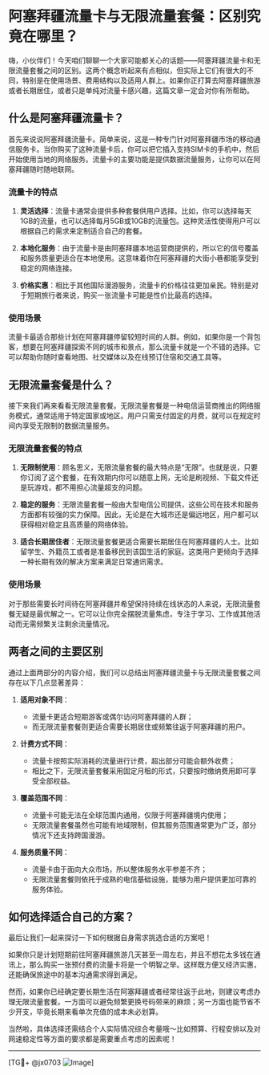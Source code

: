 # 阿塞拜疆流量卡与无限流量套餐：区别究竟在哪里？

嗨，小伙伴们！今天咱们聊聊一个大家可能都关心的话题——阿塞拜疆流量卡和无限流量套餐之间的区别。这两个概念听起来有点相似，但实际上它们有很大的不同，特别是在使用场景、费用结构以及适用人群上。如果你正打算去阿塞拜疆旅游或者长期居住，或者只是单纯对流量卡感兴趣，这篇文章一定会对你有所帮助。

## 什么是阿塞拜疆流量卡？

首先来说说阿塞拜疆流量卡。简单来说，这是一种专门针对阿塞拜疆市场的移动通信服务卡。当你购买了这种流量卡后，你可以把它插入支持SIM卡的手机中，然后开始使用当地的网络服务。流量卡的主要功能是提供数据流量服务，让你可以在阿塞拜疆随时随地联网。

### 流量卡的特点

1. **灵活选择**：流量卡通常会提供多种套餐供用户选择。比如，你可以选择每天1GB的流量，也可以选择每月5GB或10GB的流量包。这种灵活性使得用户可以根据自己的需求来定制适合自己的套餐。

2. **本地化服务**：由于流量卡是由阿塞拜疆本地运营商提供的，所以它的信号覆盖和服务质量更适合在本地使用。这意味着你在阿塞拜疆的大街小巷都能享受到稳定的网络连接。

3. **价格实惠**：相比于其他国际漫游服务，流量卡的价格往往更加亲民。特别是对于短期旅行者来说，购买一张流量卡可能是性价比最高的选择。

### 使用场景

流量卡最适合那些计划在阿塞拜疆停留较短时间的人群。例如，如果你是一个背包客，想要在阿塞拜疆探索不同的城市和景点，那么流量卡就是一个不错的选择。它可以帮助你随时查看地图、社交媒体以及在线预订住宿和交通工具等。

## 无限流量套餐是什么？

接下来我们再来看看无限流量套餐。无限流量套餐是一种电信运营商推出的网络服务模式，通常适用于特定国家或地区。用户只需支付固定的月费，就可以在规定时间内享受无限制的数据流量服务。

### 无限流量套餐的特点

1. **无限制使用**：顾名思义，无限流量套餐的最大特点是“无限”。也就是说，只要你订阅了这个套餐，在有效期内你可以随意上网，无论是刷视频、下载文件还是玩游戏，都不用担心流量超支的问题。

2. **稳定的服务**：无限流量套餐一般由大型电信公司提供，这些公司在技术和服务方面都有较强的实力保障。因此，无论是在大城市还是偏远地区，用户都可以获得相对稳定且高质量的网络体验。

3. **适合长期居住者**：无限流量套餐更适合需要长期居住在阿塞拜疆的人士。比如留学生、外籍员工或者是准备移民到该国生活的家庭。这类用户更倾向于选择一种长期有效的解决方案来满足日常通讯需求。

### 使用场景

对于那些需要长时间待在阿塞拜疆并希望保持持续在线状态的人来说，无限流量套餐无疑是最优解之一。它可以让你完全摆脱流量焦虑，专注于学习、工作或其他活动而无需频繁关注剩余流量情况。

## 两者之间的主要区别

通过上面两部分的内容介绍，我们可以总结出阿塞拜疆流量卡与无限流量套餐之间存在以下几点显著差异：

1. **适用对象不同**：
   - 流量卡更适合短期游客或偶尔访问阿塞拜疆的人群；
   - 而无限流量套餐则更适合需要长期居住或频繁往返于阿塞拜疆的用户。

2. **计费方式不同**：
   - 流量卡按照实际消耗的流量进行计费，超出部分可能会额外收费；
   - 相比之下，无限流量套餐采用固定月租的形式，只要按时缴纳费用即可享受全部权益。

3. **覆盖范围不同**：
   - 流量卡可能无法在全球范围内通用，仅限于阿塞拜疆境内使用；
   - 无限流量套餐虽然也可能有地域限制，但其服务范围通常更为广泛，部分情况下还支持跨国漫游。

4. **服务质量不同**：
   - 流量卡由于面向大众市场，所以整体服务水平参差不齐；
   - 无限流量套餐则依托于成熟的电信基础设施，能够为用户提供更加可靠的服务体验。

## 如何选择适合自己的方案？

最后让我们一起来探讨一下如何根据自身需求挑选合适的方案吧！

如果你只是计划短期前往阿塞拜疆旅游几天甚至一周左右，并且不想花太多钱在通讯上，那么购买一张预付费的流量卡将是一个明智之举。这样既方便又经济实惠，还能确保旅途中的基本沟通需求得到满足。

然而，如果你已经确定要长期生活在阿塞拜疆或者经常往返于此地，则建议考虑办理无限流量套餐。一方面可以避免频繁更换号码带来的麻烦；另一方面也能节省不少开支，毕竟长期来看单次充值的成本未必划算。

当然啦，具体选择还需结合个人实际情况综合考量哦～比如预算、行程安排以及对网速稳定性等方面的要求都是需要重点考虑的因素呢！

---

[TG💪+ @jx0703 ![Image](https://github.com/user-attachments/assets/dbca1d08-cadb-493c-b0ec-ad6f7a83f270)]
